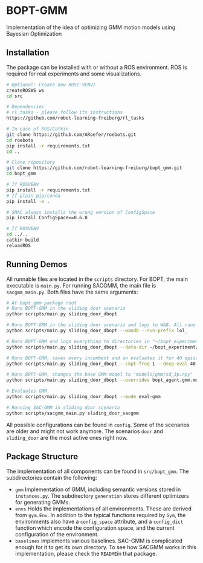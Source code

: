 # BOPT-GMM

Implementation of the idea of optimizing GMM motion models using Bayesian Optimization

## Installation

The package can be installed with or without a ROS environment. ROS is required for real experiments and some visualizations.

```bash
# Optional: Create new ROS(-VENV)
createROSWS ws
cd src

# Dependencies
# rl_tasks - please follow its instructions
https://github.com/robot-learning-freiburg/rl_tasks

# In case of ROS/Catkin
git clone https://github.com/ARoefer/roebots.git
cd roebots
pip install -r requirements.txt
cd ..

# Clone repository
git clone https://github.com/robot-learning-freiburg/bopt_gmm.git
cd bopt_gmm

# If ROSVENV
pip install -r requirements.txt
# If plain pip/conda
pip install -e .

# SMAC always installs the wrong version of ConfigSpace
pip install ConfigSpace==0.6.0

# If ROSVENV
cd ../..
catkin build
reloadROS
```

## Running Demos

All runnable files are located in the `scripts` directory. For BOPT, the main executable is `main.py`. For running SACGMM, the main file is `sacgmm_main.py`. Both files have the same arguments:

```bash
# At bopt_gmm package root
# Runs BOPT-GMM in the sliding door scenario
python scripts/main.py sliding_door_dbopt 

# Runs BOPT-GMM in the sliding door scenario and logs to W&B. All runs are prefixed with "lol_"
python scripts/main.py sliding_door_dbopt --wandb --run-prefix lol_

# Runs BOPT-GMM and logs everything to directories in "~/bopt_experiment" prefixed as "lol_"
python scripts/main.py sliding_door_dbopt --data-dir ~/bopt_experiment/lol_

# Runs BOPT-GMM, saves every incumbent and an evaluates it for 40 episodes
python scripts/main.py sliding_door_dbopt --ckpt-freq 1 --deep-eval 40

# Runs BOPT-GMM, changes the base GMM-model to "models/gmm/sd_3p.npy"
python scripts/main.py sliding_door_dbopt --overrides bopt_agent.gmm.model=models/gmm/sd_3p.npy

# Evaluates GMM
python scripts/main.py sliding_door_dbopt --mode eval-gmm

# Running SAC-GMM in sliding door scenario
python scripts/sacgmm_main.py sliding_door_sacgmm
```

All possible configurations can be found in `config`. Some of the scenarios are older and might not work anymore. The scenarios `door` and `sliding_door` are the most active ones right now.

## Package Structure

The implementation of all components can be found in `src/bopt_gmm`. The subdirectories contain the following:

 - `gmm` Implementation of GMM, including semantic versions stored in `instances.py`. The subdirectory `generation` stores different optimizers for generating GMMs.
 - `envs` Holds the implementations of all environments. These are derived from `gym.Env`. In addition to the typical functions required by `Gym`, the environments also have a `config_space` attribute, and a `config_dict` function which encode the configuration space, and the current configuration of the environment.
 - `baselines` implements various baselines. SAC-GMM is complicated enough for it to get its own directory. To see how SACGMM works in this implementation, please check the `README`in that package.


